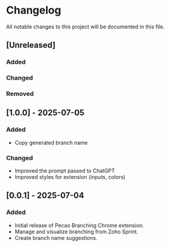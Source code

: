 # Changelog

All notable changes to this project will be documented in this file.

## [Unreleased]

### Added
### Changed
### Removed

## [1.0.0] - 2025-07-05

### Added
- Copy generated branch name

### Changed
- Improved the prompt passed to ChatGPT
- Improved styles for extension (inputs, colors)


## [0.0.1] - 2025-07-04
### Added
- Initial release of Pecao Branching Chrome extension.
- Manage and visualize branching from Zoho Sprint.
- Create branch name suggestions.
